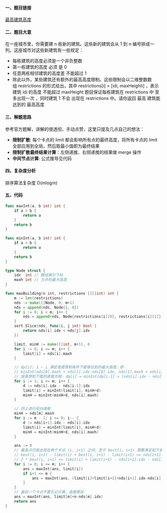 #### 一、题目链接
[最高建筑高度](https://leetcode-cn.com/problems/maximum-building-height/)

#### 二、题目大意
在一座城市里，你需要建 n 栋新的建筑。这些新的建筑会从 1 到 n 编号排成一列。这座城市对这些新建筑有一些规定：
- 每栋建筑的高度必须是一个非负整数
- 第一栋建筑的高度 必须 是 0
- 任意两栋相邻建筑的高度差 不能超过 1
- 除此以外，某些建筑还有额外的最高高度限制。这些限制会以二维整数数组 restrictions 的形式给出，其中 restrictions[i] = [idi, maxHeighti] ，表示建筑 idi 的高度 不能超过 maxHeight
题目保证每栋建筑在 restrictions 中 至多出现一次 ，同时建筑 1 不会 出现在 restrictions 中。请你返回 最高 建筑能达到的 最高高度

#### 三、解题思路
参考官方题解，讲解的很透彻，手动点赞，这里只提及几点自己的想法：
- **限制扩散**: 每个卡点的 limit 都会影响所有点的最终高度，将所有卡点的 limit 全部应用到全局，然后取最小值即为最终结果
- **限制扩散最终结果计算**：左侧递推、右侧递推的结果做 merge 操作
- **中间节点计算**: 公式推导见代码

#### 四、复杂度分析
排序算法复杂度 O(mlogm)

#### 五、代码
```go
func maxInt(a, b int) int {
	if a > b {
		return a
	}
	return b
}

func minInt(a, b int) int {
	if a < b {
		return a
	}
	return b
}

type Node struct {
	idx  int // 数组索引下标
	maxh int // 允许的最大高度
}

func maxBuilding(n int, restrictions [][]int) int {
	m := len(restrictions)
	nds := make([]Node, 0, m+1)
	nds = append(nds, Node{1, 0})
	for i := 0; i < m; i++ {
		nds = append(nds, Node{restrictions[i][0], restrictions[i][1]})
	}
	sort.Slice(nds, func(i, j int) bool {
		return nds[i].idx < nds[j].idx
	})

	limit, minH := make([]int, m+1), 0
	for i := 0; i <= m; i++ {
		limit[i] = nds[i].maxh
	}

	// dp[i]: 1 ~ i 满足高度限制条件下能够达到的最大高度，即
	// minInt(nds[0].maxh + nds[i].idx-nds[0].idx, nds[1].maxh + nds[i].idx-nds[1].idx, ...)
	// 容易想到下面的递推方程: dp[i] = minInt(dp[i-1] + (nds[i].idx - nds[i-1].idx, nds[i].maxh)
	for i := 1; i <= m; i++ {
		d := nds[i].idx - nds[i-1].idx
		limit[i] = minInt(limit[i], minH+d)
		minH = minInt(minH+d, nds[i].maxh)
	}

	// 同上进行反向递推
	minH = nds[m].maxh
	for i := m - 1; i >= 0; i-- {
		d := nds[i+1].idx - nds[i].idx
		limit[i] = minInt(limit[i], minH+d)
		minH = minInt(minH+d, nds[i].maxh)
	}

	ans := 0
	// 最高点可能出现在两个卡点 (i, i+1) 之间，至于 best(i, i+1) 需要满足如下条件:
	// best(i, i+1) - limit(i) + best(i, i+1) - limit(i+1) <= nds[i+1].idx - nds[i].idx
	// 2 * best(i, i+1) <= limit(i) + limit(i+1) - nds[i+1].idx - nds[i].idx
	for i := 0; i <= m; i++ {
		ans = maxInt(ans, limit[i])
		if i+1 <= m {
			ans = maxInt(ans, (limit[i]+limit[i+1]+nds[i+1].idx-nds[i].idx)/2)
		}
	}
	// 最后一个卡点不要忘记计算，直接累加
	ans = maxInt(ans, limit[m]+n-nds[m].idx)
	return ans
}
```